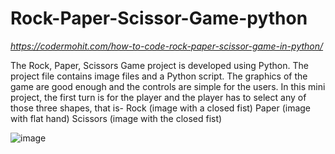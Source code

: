# Rock-Paper-Scissor-Game-python

*https://codermohit.com/how-to-code-rock-paper-scissor-game-in-python/*

The Rock, Paper, Scissors Game project is developed using Python.  The project file contains image files and a Python script.  The graphics of the game are good enough and the controls are simple for the users. In this mini project, the first turn is for the player and the player has to select any of those three shapes, that is-  Rock (image with a closed fist) Paper (image with flat hand) Scissors (image with the closed fist)

![image](https://user-images.githubusercontent.com/73032070/127990468-3995ef67-a144-4825-bcb0-2ce1dce2aa4f.png)
